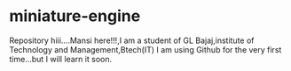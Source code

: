 # miniature-engine
Repository
hiii....Mansi here!!!,I am a student of GL Bajaj,institute of Technology and Management,Btech(IT)
I am using Github for the very first time...but I will learn it soon.
